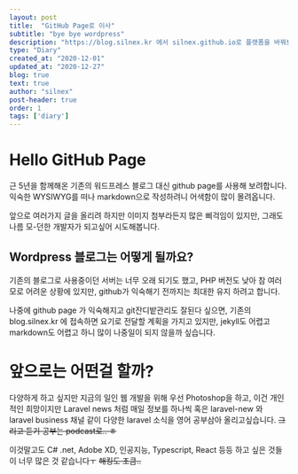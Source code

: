 ```yaml
---
layout: post
title:  "GitHub Page로 이사"
subtitle: "bye bye wordpress"
description: "https://blog.silnex.kr 에서 silnex.github.io로 플랫폼을 바꿔보았습니다!"
type: "Diary"
created_at: "2020-12-01"
updated_at: "2020-12-27"
blog: true
text: true
author: "silnex"
post-header: true
order: 1
tags: ['diary']
---
```


# Hello GitHub Page

근 5년을 함께해온 기존의 워드프레스 블로그 대신 github page를 사용해 보려합니다.  
익숙한 WYSIWYG를 떠나 markdown으로 작성하려니 어색함이 많이 몰려옵니다.  

앞으로 여러가지 글을 올리려 하지만 이미지 첨부라든지 많은 삐걱임이 있지만, 그래도 나름 모-던한 개발자가 되고싶어 시도해봅니다.

## Wordpress 블로그는 어떻게 될까요?
기존의 블로그로 사용중이던 서버는 너무 오래 되기도 했고, PHP 버전도 낮아 참 여러모로 어려운 상황에 있지만, github가 익숙해기 전까지는 최대한 유지 하려고 합니다.

나중에 github page 가 익숙해지고 git잔디밭관리도 잘된다 싶으면, 기존의 blog.silnex.kr 에 접속하면 요기로 전달할 계획을 가지고 있지만, jekyll도 어렵고 markdown도 어렵고 하니 많이 나중일이 되지 않을까 싶습니다.
  

# 앞으로는 어떤걸 할까?
다양하게 하고 싶지만 지금의 일인 웹 개발을 위해 우선 Photoshop을 하고, 이건 개인적인 희망이지만 Laravel news 처럼 매일 정보를 하나씩 혹은 laravel-new 와 laravel business 채널 같이 다양한 laravel 소식을 영어 공부삼아 올리고싶습니다. <del>그리고 듣기 공부는 podcast로.. ㅎ</del>

이것말고도 C# .net, Adobe XD, 인공지능, Typescript, React 등등 하고 싶은 것들이 너무 많은 것 같습니다ㅜ <del>해킹도 조큼..</del>

